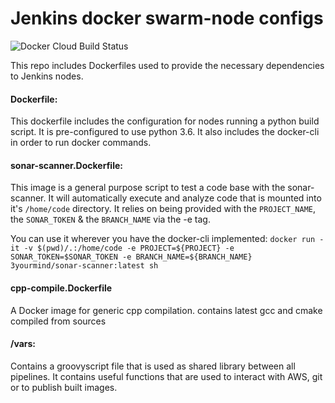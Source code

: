 # Jenkins docker swarm-node configs

![Docker Cloud Build Status](https://img.shields.io/docker/cloud/build/3yourmind/jenkins-node-config?style=for-the-badge)

This repo includes Dockerfiles used to provide the necessary dependencies to Jenkins nodes.

#### Dockerfile:
This dockerfile includes the configuration for nodes running a python build script.
It is pre-configured to use python 3.6.
It also includes the docker-cli in order to run docker commands.

#### sonar-scanner.Dockerfile:
This image is a general purpose script to test a code base with the sonar-scanner. It will automatically execute
and analyze code that is mounted into it's `/home/code` directory.
It relies on being provided with the `PROJECT_NAME`, the `SONAR_TOKEN` & the `BRANCH_NAME` via the -e tag.

You can use it wherever you have the docker-cli implemented: 
`docker run -it -v $(pwd)/.:/home/code -e PROJECT=${PROJECT} -e SONAR_TOKEN=$SONAR_TOKEN -e BRANCH_NAME=${BRANCH_NAME} 3yourmind/sonar-scanner:latest sh`

#### cpp-compile.Dockerfile
A Docker image for generic cpp compilation. contains latest gcc and cmake compiled from sources


#### /vars:
Contains a groovyscript file that is used as shared library between all pipelines.
It contains useful functions that are used to interact with AWS, git or to publish built images.
